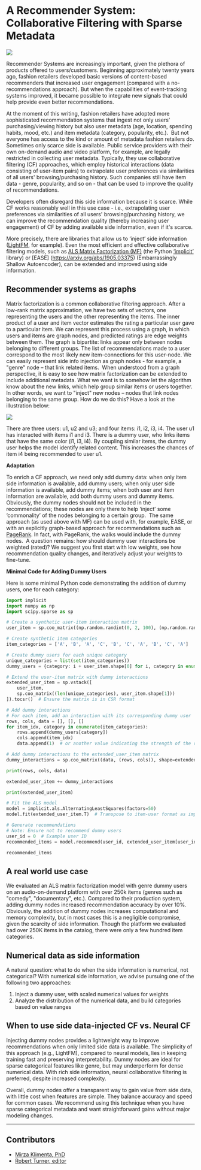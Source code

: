<!--SEO SUMMARY: Personalized product recommendations, according to a study by IBM, can lead to a 10-30% increase in revenue. But creating truly personalized experiences requires extensive user and product data, which is not always available. For example, providers with restrictions on collecting user data may only have basic product information, like genre and popularity. While collaborative filtering approaches work reasonably well when extensive user and product data is scarce, they leave significant gains on the table. Incorporating side data with a recommender based on collaborative filtering can significantly increase recommendation quality (>20% gains in precision), leading to greater customer satisfaction, more traffic, and millions in additional revenue.-->

# A Recommender System: Collaborative Filtering with Sparse Metadata

![](assets/use_cases/recommender_systems/recommender.png)

Recommender Systems are increasingly important, given the plethora of products offered to users/customers. Beginning approximately twenty years ago, fashion retailers developed basic versions of content-based recommenders that increased user engagement (compared with a no-recommendations approach). But when the capabilities of event-tracking systems improved, it became possible to integrate new signals that could help provide even better recommendations. 

At the moment of this writing, fashion retailers have adopted more sophisticated recommendation systems that ingest not only users' purchasing/viewing history but also user metadata (age, location, spending habits, mood, etc.) and item metadata (category, popularity, etc.). 
​
But not everyone has access to the kind or amount of metadata fashion retailers do. Sometimes only scarce side is available. Public service providers with their own on-demand audio and video platform, for example, are legally restricted in collecting user metadata. Typically, they use collaborative filtering (CF) approaches, which employ historical interactions (data consisting of user-item pairs) to extrapolate user preferences via similarities of all users' browsing/purchasing history. Such companies still have item data - genre, popularity, and so on - that can be used to improve the quality of recommendations. 

Developers often disregard this side information because it is scarce. While CF works reasonably well in this use case - i.e., extrapolating user preferences via similarities of all users' browsing/purchasing history, we can improve the recommendation quality (thereby increasing user engagement) of CF by adding available side information, even if it's scarce. 

More precisely, there are libraries that allow us to ‘inject’ side information ([LightFM](https://making.lyst.com/lightfm/docs/home.html), for example). Even the most efficient and effective collaborative filtering models, such as [ALS Matrix Factorization (MF)](http://yifanhu.net/PUB/cf.pdf) (the Python [‘implicit’](https://github.com/benfred/implicit) library) or [EASE] (https://arxiv.org/abs/1905.03375) (Embarrassingly Shallow Autoencoder), can be extended and improved using side information.

## Recommender systems as graphs

Matrix factorization is a common collaborative filtering approach. After a low-rank matrix approximation, we have two sets of vectors, one representing the users and the other representing the items. The inner product of a user and item vector estimates the rating a particular user gave to a particular item. We can represent this process using a graph, in which users and items are graph nodes, and predicted ratings are edge weights between them. The graph is bipartite: links appear only between nodes belonging to different groups. The list of recommendations made to a user correspond to the most likely new item-connections for this user-node. We can easily represent side info injection as graph nodes - for example, a "genre" node – that link related items.
​
When understood from a graph perspective, it is easy to see how matrix factorization can be extended to include additional metadata. What we want is to somehow let the algorithm know about the new links, which help group similar items or users together. In other words, we want to "inject" new nodes – nodes that link nodes belonging to the same group. How do we do this? Have a look at the illustration below:

![](assets/use_cases/recommender_systems/dummy_nodes.jpg)

There are three users: u1, u2 and u3; and four items: i1, i2, i3, i4. The user u1 has interacted with items i1 and i3. There is a dummy user, who links items that have the same color (i1, i3, i4). By coupling similar items, the dummy user helps the model identify related content. This increases the chances of item i4 being recommended to user u1.

**Adaptation**

To enrich a CF approach, we need only add dummy data: when only item side information is available, add dummy users; when only user side information is available, add dummy items; when both user and item information are available, add both dummy users and dummy items. Obviously, the dummy nodes should not be included in the recommendations; these nodes are only there to help ‘inject’ some ‘commonality’ of the nodes belonging to a certain group.
​
The same approach (as used above with MF) can be used with, for example, EASE, or with an explicitly graph-based approach for recommendations such as [PageRank](https://scikit-network.readthedocs.io/en/latest/use_cases/recommendation.html). In fact, with PageRank, the walks would include the dummy nodes.
​
A question remains: how should dummy user interactions be weighted (rated)? We suggest you first start with low weights, see how recommendation quality changes, and iteratively adjust your weights to fine-tune.

**Minimal Code for Adding Dummy Users**

Here is some minimal Python code demonstrating the addition of dummy users, one for each category:

``` python
import implicit
import numpy as np
import scipy.sparse as sp

# Create a synthetic user-item interaction matrix
user_item = sp.coo_matrix((np.random.randint(0, 2, 100), (np.random.randint(0, 10, 100), np.random.randint(0, 10, 100))))

# Create synthetic item categories
item_categories = ['A', 'B', 'A', 'C', 'B', 'C', 'A', 'B', 'C', 'A']

# Create dummy users for each unique category
unique_categories = list(set(item_categories))
dummy_users = {category: i + user_item.shape[0] for i, category in enumerate(unique_categories)}

# Extend the user-item matrix with dummy interactions
extended_user_item = sp.vstack([
    user_item,
    sp.coo_matrix((len(unique_categories), user_item.shape[1]))
]).tocsr()  # Ensure the matrix is in CSR format

# Add dummy interactions
# For each item, add an interaction with its corresponding dummy user
rows, cols, data = [], [], []
for item_idx, category in enumerate(item_categories):
    rows.append(dummy_users[category])
    cols.append(item_idx)
    data.append(1)  # or another value indicating the strength of the dummy interaction

# Add dummy interactions to the extended_user_item matrix
dummy_interactions = sp.coo_matrix((data, (rows, cols)), shape=extended_user_item.shape)

print(rows, cols, data)

extended_user_item += dummy_interactions

print(extended_user_item)

# Fit the ALS model
model = implicit.als.AlternatingLeastSquares(factors=50)
model.fit(extended_user_item.T)  # Transpose to item-user format as implicit library expects item-user matrix

# Generate recommendations
# Note: Ensure not to recommend dummy users
user_id = 0  # Example user ID
recommended_items = model.recommend(user_id, extended_user_item[user_id], N=5, filter_already_liked_items=True)

recommended_items
```

## A real world use case

We evaluated an ALS matrix factorization model with genre dummy users on an audio-on-demand platform with over 250k items (genres such as "comedy", "documentary", etc.). Compared to their production system, adding dummy nodes increased recommendation accuracy by over 10%. Obviously, the addition of dummy nodes increases computational and memory complexity, but in most cases this is a negligible compromise, given the scarcity of side information. Though the platform we evaluated had over 250K items in the catalog, there were only a few hundred item categories.

## Numerical data as side information

A natural question: what to do when the side information is numerical, not categorical? With numerical side information, we advise pursuing one of the following two approaches:

1. Inject a dummy user, with scaled numerical values for weights
2. Analyze the distribution of the numerical data, and build categories based on value ranges

## When to use side data-injected CF vs. Neural CF

Injecting dummy nodes provides a lightweight way to improve recommendations when only limited side data is available. The simplicity of this approach (e.g., LightFM), compared to neural models, lies in keeping training fast and preserving interpretability. Dummy nodes are ideal for sparse categorical features like genre, but may underperform for dense numerical data. With rich side information, neural collaborative filtering is preferred, despite increased complexity.

Overall, dummy nodes offer a transparent way to gain value from side data, with little cost when features are simple. They balance accuracy and speed for common cases. We recommend using this technique when you have sparse categorical metadata and want straightforward gains without major modeling changes.

---
## Contributors

- [Mirza Klimenta, PhD](https://www.linkedin.com/in/mirza-klimenta/)
- [Robert Turner, editor](https://robertturner.co/copyedit)
